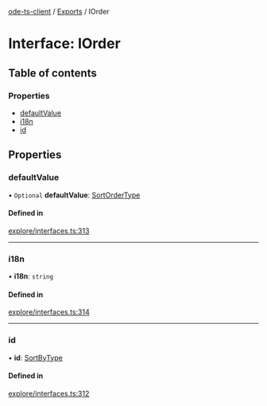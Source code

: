 [ode-ts-client](../README.md) / [Exports](../modules.md) / IOrder

# Interface: IOrder

## Table of contents

### Properties

- [defaultValue](iorder.md#defaultvalue)
- [i18n](iorder.md#i18n)
- [id](iorder.md#id)

## Properties

### defaultValue

• `Optional` **defaultValue**: [SortOrderType](../modules.md#sortordertype)

#### Defined in

[explore/interfaces.ts:313](https://github.com/opendigitaleducation/infrontexplore/blob/9b53f59/src/ts/explore/interfaces.ts#L313)

___

### i18n

• **i18n**: `string`

#### Defined in

[explore/interfaces.ts:314](https://github.com/opendigitaleducation/infrontexplore/blob/9b53f59/src/ts/explore/interfaces.ts#L314)

___

### id

• **id**: [SortByType](../modules.md#sortbytype)

#### Defined in

[explore/interfaces.ts:312](https://github.com/opendigitaleducation/infrontexplore/blob/9b53f59/src/ts/explore/interfaces.ts#L312)

